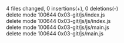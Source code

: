4 files changed, 0 insertions(+), 0 deletions(-)                                                                                       
 delete mode 100644 0x03-git/js/index.js                                                                                                
 delete mode 100644 0x03-git/js/js/index.js                                                                                             
 delete mode 100644 0x03-git/js/js/main.js                                                                                              
 delete mode 100644 0x03-git/js/main.js  
